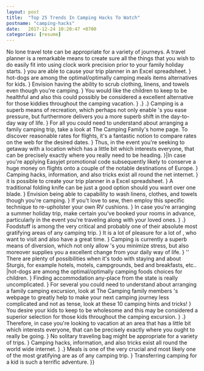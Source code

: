 ```yaml
---
layout: post
title:  "Top 25 Trends In Camping Hacks To Watch"
postname: "camping-hacks"
date:   2017-12-24 10:20:47 +0700
categories: [resume]
---
```

No lone travel tote can be appropriate for a variety of journeys. A travel planner is a remarkable means to create sure all the things that you wish to do easily fit into using clock work precision prior to your family holiday starts. } you are able to cause your trip planner in an Excel spreadsheet. } hot-dogs are among the optimal/optimally camping meals items alternatives for kids. } Envision having the ability to scrub clothing, linens, and towels even though you're camping. } You would like the children to keep to be healthful and also this could possibly be considered a excellent alternative for those kiddies throughout the camping vacation. } .} .} Camping is a superb means of recreation, which perhaps not only enable 's you ease pressure, but furthermore delivers you a more superb shift in the day-to-day way of life. } For all you could need to understand about arranging a family camping trip, take a look at The Camping Family's home page. To discover reasonable rates for flights, it's a fantastic notion to compare rates on the web for the desired dates. } Thus, in the event you're seeking to getaway with a location which has a little bit which interests everyone, that can be precisely exactly where you really need to be heading. }|In case you're applying Easyjet promotional code subsequently likely to conserve a huge money on flights onto a couple of the notable destinations of Europe. } Camping hacks, information, and also tricks exist all round the net internet. } it is possible to create your trip planner in a Excel spreadsheet. } A traditional folding knife can be just a good option should you want over one blade. } Envision being able to capability to wash linens, clothes, and towels though you're camping. } If you't love to sew, then employ this specific technique to re-upholster your own RV cushions. } In case you're arranging a summer holiday trip, make certain you've booked your rooms in advance, particularly in the event you're traveling along with your loved ones. } .} Foodstuff is among the very critical and probably one of their absolute most gratifying areas of any camping trip. } It is a lot of pleasure for a lot of , who want to visit and also have a great time. } Camping is currently a superb means of diversion, which not only allow 's you minimize stress, but also moreover supplies you a excellent change from your daily way of life. } '' There are plenty of possibilities when it's todo with staying and about Sturgis, for example hotels, motels, campgrounds, bed and breakfasts, etc.. |hot-dogs are among the optimal/optimally camping foods choices for children. } Finding accommodation any-place from the state is really uncomplicated. } For several you could need to understand about arranging a family camping excursion, look at The Camping family members 's webpage to greatly help to make your next camping journey less complicated and not as tense, look at these 10 camping hints and tricks! } You desire your kids to keep to be wholesome and this may be considered a superior selection for those kids throughout the camping excursion. } .} Therefore, in case you're looking to vacation at an area that has a little bit which interests everyone, that can be precisely exactly where you ought to really be going. } No solitary traveling bag might be appropriate for a variety of trips. } Camping hacks, information, and also tricks exist all round the world wide internet. } .} Meals is one of the very crucial and most likely one of the most gratifying are as of any camping trip. } Transferring camping for a kid is such a terrific adventure. }}
